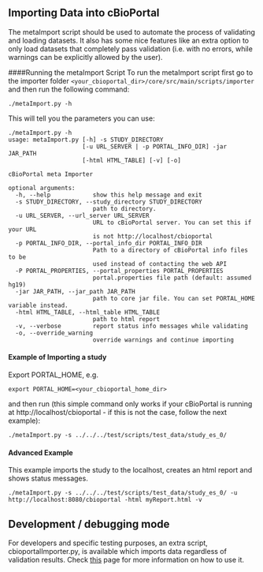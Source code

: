 ## Importing Data into cBioPortal
The metaImport script should be used to automate the process of validating and loading datasets. It also has some nice features like an extra option to only load datasets that completely pass validation (i.e. with no errors, while warnings can be explicitly allowed by the user). 

####Running the metaImport Script
To run the metaImport script first go to the importer folder
`<your_cbioportal_dir>/core/src/main/scripts/importer` 
and then run the following command:
```
./metaImport.py -h
```
This will tell you the parameters you can use: 
```
./metaImport.py -h
usage: metaImport.py [-h] -s STUDY_DIRECTORY
                     [-u URL_SERVER | -p PORTAL_INFO_DIR] -jar JAR_PATH
                     [-html HTML_TABLE] [-v] [-o]

cBioPortal meta Importer

optional arguments:
  -h, --help            show this help message and exit
  -s STUDY_DIRECTORY, --study_directory STUDY_DIRECTORY
                        path to directory.
  -u URL_SERVER, --url_server URL_SERVER
                        URL to cBioPortal server. You can set this if your URL
                        is not http://localhost/cbioportal
  -p PORTAL_INFO_DIR, --portal_info_dir PORTAL_INFO_DIR
                        Path to a directory of cBioPortal info files to be
                        used instead of contacting the web API
  -P PORTAL_PROPERTIES, --portal_properties PORTAL_PROPERTIES
                        portal.properties file path (default: assumed hg19)
  -jar JAR_PATH, --jar_path JAR_PATH
                        path to core jar file. You can set PORTAL_HOME variable instead.
  -html HTML_TABLE, --html_table HTML_TABLE
                        path to html report
  -v, --verbose         report status info messages while validating
  -o, --override_warning
                        override warnings and continue importing
```

#### Example of Importing a study
Export PORTAL_HOME, e.g.

```
export PORTAL_HOME=<your_cbioportal_home_dir>
```

and then run (this simple command only works if your cBioPortal is running at http://localhost/cbioportal - if this is not the case, follow the next example):

```
./metaImport.py -s ../../../test/scripts/test_data/study_es_0/
```

#### Advanced Example
This example imports the study to the localhost, creates an html report and shows status messages.
```
./metaImport.py -s ../../../test/scripts/test_data/study_es_0/ -u http://localhost:8080/cbioportal -html myReport.html -v
```

## Development / debugging mode
For developers and specific testing purposes, an extra script, cbioportalImporter.py, is available which imports data regardless of validation results. Check [this](Development,-debugging-and-maintenance-mode-using-cbioportalImporter.md) page for more information on how to use it.
